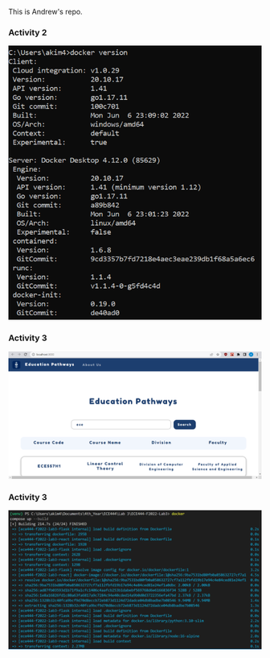 This is Andrew's repo.

### Activity 2

![](Education_Pathways/images/act2snap.png)

### Activity 3

![](Education_Pathways/images/act3snap.png)

### Activity 3

![](Education_Pathways/images/act4snap.png)
